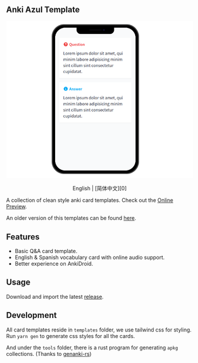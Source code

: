 ## Anki Azul Template

![demo](docs/demo.png)

<p align="center">English | [简体中文][0]</p>

A collection of clean style anki card templates. Check out the [Online Preview][1].

An older version of this templates can be found [here][2].

## Features

- Basic Q&A card template.
- English & Spanish vocabulary card with online audio support.
- Better experience on AnkiDroid.

## Usage

Download and import the latest [release][4].

## Development

All card templates reside in `templates` folder, we use tailwind css for styling. Run `yarn gen` to generate css styles for all the cards.

And under the `tools` folder, there is a rust program for generating `apkg` collections. (Thanks to [genanki-rs][3])

[0]: README-zh-CN.md
[1]: https://anki-azul-template.vercel.app/
[2]: https://github.com/TunkShif/Anki-Azul-Template/tree/legacy
[3]: https://github.com/yannickfunk/genanki-rs
[4]: https://github.com/TunkShif/Anki-Azul-Template/releases
